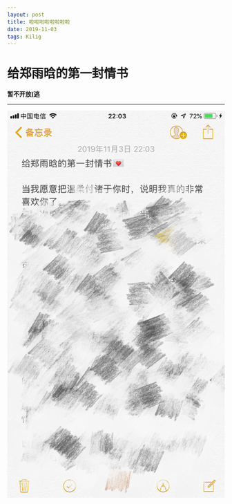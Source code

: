 ```yaml
---
layout: post
title: 啦啦啦啦啦啦啦啦
date: 2019-11-03
tags: Kilig
---
```


# 给郑雨晗的第一封情书
**暂不开放(逃**

-------

![img](/images/qingshu.png)
